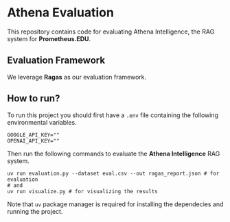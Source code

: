 # Athena Evaluation

This repository contains code for evaluating Athena Intelligence, the RAG system for **Prometheus.EDU**.

## Evaluation Framework

We leverage **Ragas** as our evaluation framework.

## How to run?

To run this project you should first have a `.env` file containing the following environmental variables.

```text
GOOGLE_API_KEY=""
OPENAI_API_KEY=""
```

Then run the following commands to evaluate the **Athena Intelligence** RAG system.

```shell
uv run evaluation.py --dataset eval.csv --out ragas_report.json # for evaluation
# and
uv run visualize.py # for visualizing the results
```

Note that `uv` package manager is required for installing the dependecies and running the project.

